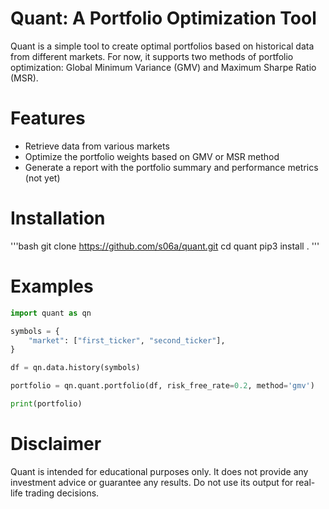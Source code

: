# Quant: A Portfolio Optimization Tool
Quant is a simple tool to create optimal portfolios based on historical data from different markets. For now, it supports two methods of portfolio optimization: Global Minimum Variance (GMV) and Maximum Sharpe Ratio (MSR).

# Features
- Retrieve data from various markets
- Optimize the portfolio weights based on GMV or MSR method
- Generate a report with the portfolio summary and performance metrics (not yet)

# Installation
'''bash
git clone https://github.com/s06a/quant.git
cd quant
pip3 install .
'''

# Examples
```python
import quant as qn

symbols = {
    "market": ["first_ticker", "second_ticker"],
}

df = qn.data.history(symbols)

portfolio = qn.quant.portfolio(df, risk_free_rate=0.2, method='gmv')

print(portfolio)
```

# Disclaimer
Quant is intended for educational purposes only. It does not provide any investment advice or guarantee any results. Do not use its output for real-life trading decisions.